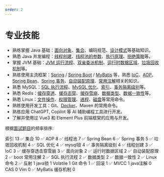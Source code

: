 ```yaml
---
order: 2
---
```


# 专业技能

- 熟练掌握 Java 基础：[面向对象](/java-interview/java/java.html#面向对象)、[集合](/java-interview/java/java.html#集合)、编码规范、[设计模式](/java-interview/foundation/dp.html)等基础知识。
- 熟悉 Java 并发编程：[线程创建](/java-interview/java/juc.html#线程的创建)、[线程池的参数](/java-interview/java/juc.html#线程池的参数)、[执行原理](/java-interview/java/juc.html#线程池的执行原理)、[拒绝策略](/java-interview/java/juc.html#线程池的拒绝策略)等。
- 掌握 JVM 基础：[JVM 运行流程](/java-interview/java/jvm.html#jvm-运行流程)、[双亲委派机制](/java-interview/java/jvm.html#双亲委派机制)、[运行时数据区域](/java-interview/java/jvm.html#运行时数据区域)、[垃圾回收机制](/java-interview/java/jvm.html#垃圾回收机制)等。
- 熟练使用主流框架：[Spring](/java-interview/framework/spring.html) / [Spring Boot](/java-interview/framework/springboot.html) / [MyBatis](/java-interview/framework/mybatis.html) 等，熟悉 [IoC](/java-interview/framework/spring.html#ioc)、[AOP](/java-interview/framework/spring.html#aop)、[Spring Bean](/java-interview/framework/spring.html#bean)、[Spring 事务](/java-interview/framework/spring.html#spring-事务)、[自动装配原理](/java-interview/framework/springboot.html#自动装配原理)、[常用注解](/java-interview/framework/springboot.html#spring-boot-常用注解)相关的知识。
- 熟悉 MySQL：[SQL 执行流程](/java-interview/mysql.html#sql-执行流程)、[MySQL 优化](/java-interview/mysql.html#mysql-优化)、[索引](/java-interview/mysql.html#索引)、[事务隔离级别](/java-interview/mysql.html#事务隔离级别)等。
- 熟悉 Redis：[缓存穿透](/java-interview/redis.html#缓存穿透)、[缓存击穿](/java-interview/redis.html#缓存击穿)、[缓存雪崩](/java-interview/redis.html#缓存雪崩)、[数据类型](/java-interview/redis.html#数据类型)、[数据一致性](/java-interview/redis.html#数据一致性)等。
- 熟悉 Linux：[文件操作](/java-interview/linux.html#文件操作)、[权限管理](/java-interview/linux.html#权限管理)、[进程](/java-interview/linux.html#进程管理)、[磁盘](/java-interview/linux.html#磁盘管理)等常用命令。
- 熟练使用开发工具：Git、[Docker](/java-interview/docker.html#常用命令-以-mysql-为例)、Maven 的常用命令。
- 熟练应用 ChatGPT, Copilot 等 AI 辅助编程工具进行开发。
- 了解并使用过 Vue3 和 Element Plus 前端框架的应用与开发。

根据[面试题目](/java-interview/questions.html)的频率排序: 

索引 13 ✅
集合 10 ✅
AOP 8 ✅
线程池 7 ✅
Spring Bean 6 ✅
Spring 事务 5 ✅
垃圾回收机制 4 ✅
SQL 优化 4 ✅
mysql锁 4 ✅
事务隔离级别 4 ✅
线程创建 3 ✅
IoC 3 ✅
缓存穿透击穿雪崩 3 ✅
面向对象 2 ✅
运行时数据区域 2 ✅
自动装配原理 2 ✅
boot 常用注解 2 ✅
SQL 执行流程 2 ✅
数据类型 2 ✅
数据一致性 2 ✅
Linux 命令 2 ✅
反射 1 
java锁 1 
Volatile 1 
Git 命令 1 ✅
回滚 1 ✅
MVCC 1 
java注解 0 
CAS 0 
Vim 0 ✅
MyBatis 缓存机制 0 
